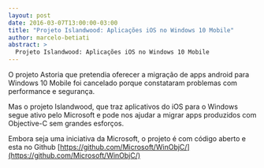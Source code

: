 ```yaml
---
layout: post
date: 2016-03-07T13:00:00-03:00
title: "Projeto Islandwood: Aplicações iOS no Windows 10 Mobile"
author: marcelo-betiati
abstract: >
  Projeto Islandwood: Aplicações iOS no Windows 10 Mobile
---
```

O projeto Astoria que pretendia oferecer a migração de apps android para Windows 10 Mobile foi cancelado porque constataram problemas com performance e segurança.

Mas o projeto Islandwood, que traz aplicativos do iOS para o Windows segue ativo pelo Microsoft e pode nos ajudar a migrar apps produzidos com Objective-C sem grandes esforços.

Embora seja uma iniciativa da Microsoft, o projeto é com código aberto e esta no Github [https://github.com/Microsoft/WinObjC/](https://github.com/Microsoft/WinObjC/)